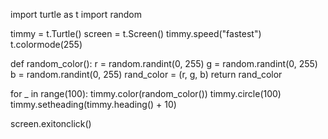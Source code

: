 import turtle as t
import random

timmy = t.Turtle()
screen = t.Screen()
timmy.speed("fastest")
t.colormode(255)


def random_color():
    r = random.randint(0, 255)
    g = random.randint(0, 255)
    b = random.randint(0, 255)
    rand_color = (r, g, b)
    return rand_color


for _ in range(100):
    timmy.color(random_color())
    timmy.circle(100)
    timmy.setheading(timmy.heading() + 10)

screen.exitonclick()
